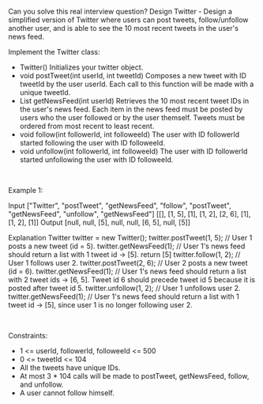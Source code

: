 Can you solve this real interview question? Design Twitter - Design a simplified version of Twitter where users can post tweets, follow/unfollow another user, and is able to see the 10 most recent tweets in the user's news feed.

Implement the Twitter class:

 * Twitter() Initializes your twitter object.
 * void postTweet(int userId, int tweetId) Composes a new tweet with ID tweetId by the user userId. Each call to this function will be made with a unique tweetId.
 * List<Integer> getNewsFeed(int userId) Retrieves the 10 most recent tweet IDs in the user's news feed. Each item in the news feed must be posted by users who the user followed or by the user themself. Tweets must be ordered from most recent to least recent.
 * void follow(int followerId, int followeeId) The user with ID followerId started following the user with ID followeeId.
 * void unfollow(int followerId, int followeeId) The user with ID followerId started unfollowing the user with ID followeeId.

 

Example 1:


Input
["Twitter", "postTweet", "getNewsFeed", "follow", "postTweet", "getNewsFeed", "unfollow", "getNewsFeed"]
[[], [1, 5], [1], [1, 2], [2, 6], [1], [1, 2], [1]]
Output
[null, null, [5], null, null, [6, 5], null, [5]]

Explanation
Twitter twitter = new Twitter();
twitter.postTweet(1, 5); // User 1 posts a new tweet (id = 5).
twitter.getNewsFeed(1);  // User 1's news feed should return a list with 1 tweet id -> [5]. return [5]
twitter.follow(1, 2);    // User 1 follows user 2.
twitter.postTweet(2, 6); // User 2 posts a new tweet (id = 6).
twitter.getNewsFeed(1);  // User 1's news feed should return a list with 2 tweet ids -> [6, 5]. Tweet id 6 should precede tweet id 5 because it is posted after tweet id 5.
twitter.unfollow(1, 2);  // User 1 unfollows user 2.
twitter.getNewsFeed(1);  // User 1's news feed should return a list with 1 tweet id -> [5], since user 1 is no longer following user 2.


 

Constraints:

 * 1 <= userId, followerId, followeeId <= 500
 * 0 <= tweetId <= 104
 * All the tweets have unique IDs.
 * At most 3 * 104 calls will be made to postTweet, getNewsFeed, follow, and unfollow.
 * A user cannot follow himself.